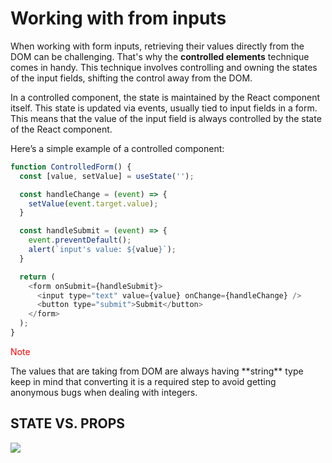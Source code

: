 # Working with from inputs

When working with form inputs, retrieving their values directly from the DOM can be challenging. That's why the **controlled elements** technique comes in handy. This technique involves controlling and owning the states of the input fields, shifting the control away from the DOM.

In a controlled component, the state is maintained by the React component itself. This state is updated via events, usually tied to input fields in a form. This means that the value of the input field is always controlled by the state of the React component.

Here’s a simple example of a controlled component:

```js
function ControlledForm() {
  const [value, setValue] = useState('');

  const handleChange = (event) => {
    setValue(event.target.value);
  }

  const handleSubmit = (event) => {
    event.preventDefault();
    alert(`input's value: ${value}`);
  }

  return (
    <form onSubmit={handleSubmit}>
      <input type="text" value={value} onChange={handleChange} />
      <button type="submit">Submit</button>
    </form>
  );
}
```

<p style="color:red; font-weight: bord"}>Note</p>
	The values that are taking from DOM are always having **string** type keep in mind that converting it is a required step to avoid getting anonymous bugs when dealing with integers.

## STATE VS. PROPS

![](https://i.imgur.com/9n6iy37.png)